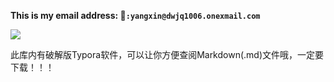 **This is my email address:  📮`:yangxin@dwjq1006.onexmail.com`**

![](https://github.com/useryxin/CS/blob/main/Image/jr-korpa-9XngoIpxcEo-unsplash.png)

此库内有破解版Typora软件，可以让你方便查阅Markdown(.md)文件哦，一定要下载！！！
